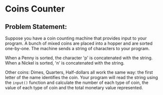 # Coins Counter

## Problem Statement:

Suppose you have a coin counting machine that provides input to your program.
A bunch of mixed coins are placed into a hopper and are sorted one-by-one.
The machine sends a string of characters to your program.

When a Penny is sorted, the character 'p' is concatenated with the string.
When a Nickel is sorted, 'n' is concatenated with the string.

Other coins: Dimes, Quarters, Half-dollars all work the same way: the first letter of the name identifies the coin.
Your program will read the string using the `input()` function and calculate the number of each type of coin, the value of each type of coin and the total monetary value represented.
